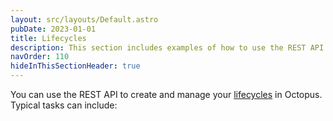 ```yaml
---
layout: src/layouts/Default.astro
pubDate: 2023-01-01
title: Lifecycles
description: This section includes examples of how to use the REST API to create and manage lifecycles in Octopus.
navOrder: 110
hideInThisSectionHeader: true
---
```


You can use the REST API to create and manage your [lifecycles](/docs/releases/lifecycles/) in Octopus. Typical tasks can include:
